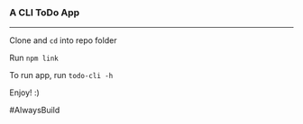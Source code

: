 ### A CLI ToDo App
---
Clone and `cd` into repo folder

Run `npm link`

To run app, run `todo-cli -h`

Enjoy! :)

#AlwaysBuild
